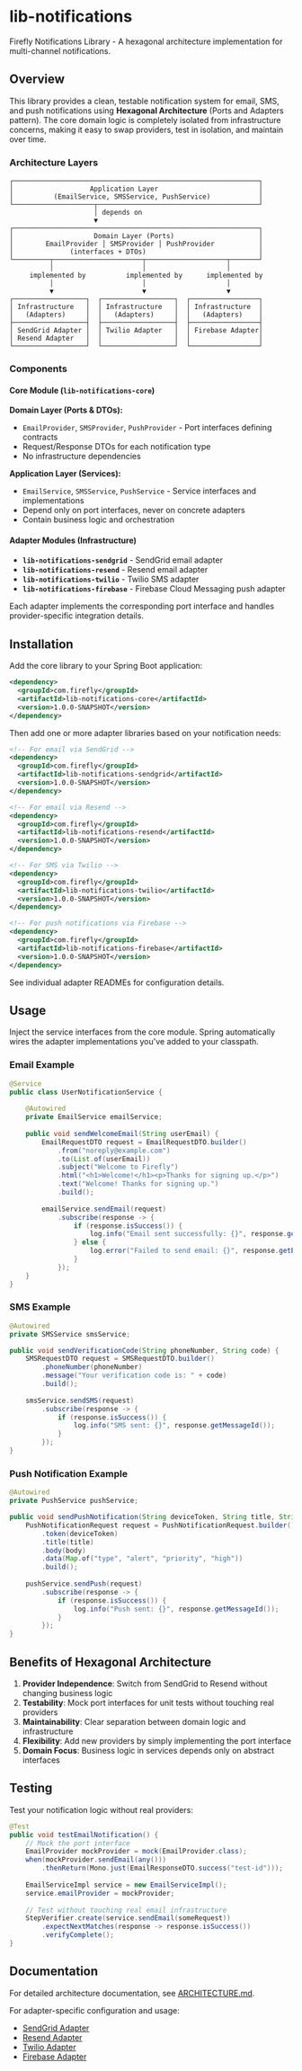 # lib-notifications

Firefly Notifications Library - A hexagonal architecture implementation for multi-channel notifications.

## Overview

This library provides a clean, testable notification system for email, SMS, and push notifications using **Hexagonal Architecture** (Ports and Adapters pattern). The core domain logic is completely isolated from infrastructure concerns, making it easy to swap providers, test in isolation, and maintain over time.

### Architecture Layers

```
┌─────────────────────────────────────────────────────────────┐
│                   Application Layer                         │
│          (EmailService, SMSService, PushService)            │
└────────────────────┬────────────────────────────────────────┘
                     │ depends on
                     ▼
┌─────────────────────────────────────────────────────────────┐
│                    Domain Layer (Ports)                     │
│        EmailProvider │ SMSProvider │ PushProvider           │
│              (interfaces + DTOs)                            │
└─────────┬──────────────────────┬────────────────────┬───────┘
          │                      │                    │
     implemented by          implemented by      implemented by
          │                      │                    │
          ▼                      ▼                    ▼
┌──────────────────┐  ┌──────────────────┐  ┌─────────────────┐
│ Infrastructure   │  │ Infrastructure   │  │ Infrastructure  │
│   (Adapters)     │  │   (Adapters)     │  │   (Adapters)    │
├──────────────────┤  ├──────────────────┤  ├─────────────────┤
│ SendGrid Adapter │  │ Twilio Adapter   │  │ Firebase Adapter│
│ Resend Adapter   │  │                  │  │                 │
└──────────────────┘  └──────────────────┘  └─────────────────┘
```

### Components

#### Core Module (`lib-notifications-core`)

**Domain Layer (Ports & DTOs):**
- `EmailProvider`, `SMSProvider`, `PushProvider` - Port interfaces defining contracts
- Request/Response DTOs for each notification type
- No infrastructure dependencies

**Application Layer (Services):**
- `EmailService`, `SMSService`, `PushService` - Service interfaces and implementations
- Depend only on port interfaces, never on concrete adapters
- Contain business logic and orchestration

#### Adapter Modules (Infrastructure)

- **`lib-notifications-sendgrid`** - SendGrid email adapter
- **`lib-notifications-resend`** - Resend email adapter  
- **`lib-notifications-twilio`** - Twilio SMS adapter
- **`lib-notifications-firebase`** - Firebase Cloud Messaging push adapter

Each adapter implements the corresponding port interface and handles provider-specific integration details.

## Installation

Add the core library to your Spring Boot application:

```xml path=null start=null
<dependency>
  <groupId>com.firefly</groupId>
  <artifactId>lib-notifications-core</artifactId>
  <version>1.0.0-SNAPSHOT</version>
</dependency>
```

Then add one or more adapter libraries based on your notification needs:

```xml path=null start=null
<!-- For email via SendGrid -->
<dependency>
  <groupId>com.firefly</groupId>
  <artifactId>lib-notifications-sendgrid</artifactId>
  <version>1.0.0-SNAPSHOT</version>
</dependency>

<!-- For email via Resend -->
<dependency>
  <groupId>com.firefly</groupId>
  <artifactId>lib-notifications-resend</artifactId>
  <version>1.0.0-SNAPSHOT</version>
</dependency>

<!-- For SMS via Twilio -->
<dependency>
  <groupId>com.firefly</groupId>
  <artifactId>lib-notifications-twilio</artifactId>
  <version>1.0.0-SNAPSHOT</version>
</dependency>

<!-- For push notifications via Firebase -->
<dependency>
  <groupId>com.firefly</groupId>
  <artifactId>lib-notifications-firebase</artifactId>
  <version>1.0.0-SNAPSHOT</version>
</dependency>
```

See individual adapter READMEs for configuration details.

## Usage

Inject the service interfaces from the core module. Spring automatically wires the adapter implementations you've added to your classpath.

### Email Example

```java path=null start=null
@Service
public class UserNotificationService {
    
    @Autowired
    private EmailService emailService;
    
    public void sendWelcomeEmail(String userEmail) {
        EmailRequestDTO request = EmailRequestDTO.builder()
            .from("noreply@example.com")
            .to(List.of(userEmail))
            .subject("Welcome to Firefly")
            .html("<h1>Welcome!</h1><p>Thanks for signing up.</p>")
            .text("Welcome! Thanks for signing up.")
            .build();
        
        emailService.sendEmail(request)
            .subscribe(response -> {
                if (response.isSuccess()) {
                    log.info("Email sent successfully: {}", response.getMessageId());
                } else {
                    log.error("Failed to send email: {}", response.getError());
                }
            });
    }
}
```

### SMS Example

```java path=null start=null
@Autowired
private SMSService smsService;

public void sendVerificationCode(String phoneNumber, String code) {
    SMSRequestDTO request = SMSRequestDTO.builder()
        .phoneNumber(phoneNumber)
        .message("Your verification code is: " + code)
        .build();
    
    smsService.sendSMS(request)
        .subscribe(response -> {
            if (response.isSuccess()) {
                log.info("SMS sent: {}", response.getMessageId());
            }
        });
}
```

### Push Notification Example

```java path=null start=null
@Autowired
private PushService pushService;

public void sendPushNotification(String deviceToken, String title, String body) {
    PushNotificationRequest request = PushNotificationRequest.builder()
        .token(deviceToken)
        .title(title)
        .body(body)
        .data(Map.of("type", "alert", "priority", "high"))
        .build();
    
    pushService.sendPush(request)
        .subscribe(response -> {
            if (response.isSuccess()) {
                log.info("Push sent: {}", response.getMessageId());
            }
        });
}
```

## Benefits of Hexagonal Architecture

1. **Provider Independence**: Switch from SendGrid to Resend without changing business logic
2. **Testability**: Mock port interfaces for unit tests without touching real providers
3. **Maintainability**: Clear separation between domain logic and infrastructure
4. **Flexibility**: Add new providers by simply implementing the port interface
5. **Domain Focus**: Business logic in services depends only on abstract interfaces

## Testing

Test your notification logic without real providers:

```java path=null start=null
@Test
public void testEmailNotification() {
    // Mock the port interface
    EmailProvider mockProvider = mock(EmailProvider.class);
    when(mockProvider.sendEmail(any()))
        .thenReturn(Mono.just(EmailResponseDTO.success("test-id")));
    
    EmailServiceImpl service = new EmailServiceImpl();
    service.emailProvider = mockProvider;
    
    // Test without touching real email infrastructure
    StepVerifier.create(service.sendEmail(someRequest))
        .expectNextMatches(response -> response.isSuccess())
        .verifyComplete();
}
```

## Documentation

For detailed architecture documentation, see [ARCHITECTURE.md](ARCHITECTURE.md).

For adapter-specific configuration and usage:
- [SendGrid Adapter](../lib-notifications-sendgrid/README.md)
- [Resend Adapter](../lib-notifications-resend/README.md)
- [Twilio Adapter](../lib-notifications-twilio/README.md)
- [Firebase Adapter](../lib-notifications-firebase/README.md)
